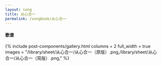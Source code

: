 ```yaml
---
layout: song
title: 从心合一
permalink: /songbook/从心合一
---
```


#### 歌谱

{% include post-components/gallery.html
    columns = 2
    full_width = true
    images = "/library/sheet/从心合一/从心合一（原版）.png,/library/sheet/从心合一/从心合一（简版）.png,"
%}
